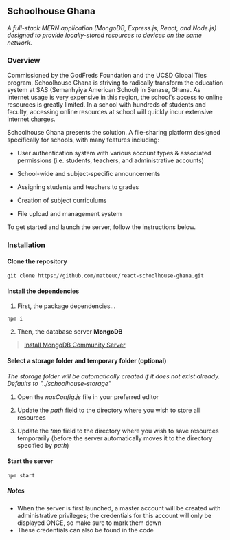 ## Schoolhouse Ghana 

*A full-stack MERN application (MongoDB, Express.js, React, and Node.js) designed to provide locally-stored resources to devices on the same network.*

### Overview

Commissioned by the GodFreds Foundation and the UCSD Global Ties program, Schoolhouse Ghana is striving to radically transform the education system at SAS (Semanhyiya American School) in Senase, Ghana. As internet usage is very expensive in this region, the school's access to online resources is greatly limited. In a school with hundreds of students and faculty, accessing online resources at school will quickly incur extensive internet charges.

Schoolhouse Ghana presents the solution. A file-sharing platform designed specifically for schools, with many features including:
- User authentication system with various account types & associated permissions (i.e. students, teachers, and administrative accounts)


- School-wide and subject-specific announcements


- Assigning students and teachers to grades 


- Creation of subject curriculums 


- File upload and management system

To get started and launch the server, follow the instructions below.

### Installation 
#### Clone the repository
```
git clone https://github.com/matteuc/react-schoolhouse-ghana.git 
```
#### Install the dependencies
1. First, the package dependencies...
```
npm i 
```

2. Then, the database server **MongoDB**
> [Install MongoDB Community Server](https://www.mongodb.com/download-center/community)


#### Select a storage folder and temporary folder (optional)
*The storage folder will be automatically created if it does not exist already. Defaults to "../schoolhouse-storage"*
1. Open the *nasConfig.js* file in your preferred editor


2. Update the *path* field to the directory where you wish to store all resources 


3. Update the *tmp* field to the directory where you wish to save resources temporarily (before the server automatically moves it to the directory specified by *path*)

#### Start the server
```
npm start
```

##### Notes 
- When the server is first launched, a master account will be created with administrative privileges; the credentials for this account will only be displayed ONCE, so make sure to mark them down
- These credentials can also be found in the code






